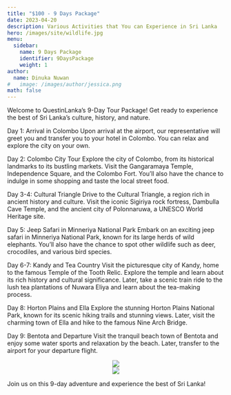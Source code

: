 ```yaml
---
title: "$100 - 9 Days Package"
date: 2023-04-20
description: Various Activities that You can Experience in Sri Lanka
hero: /images/site/wildlife.jpg
menu:
  sidebar:
    name: 9 Days Package
    identifier: 9DaysPackage
    weight: 1
author:
  name: Dinuka Nuwan
#   image: /images/author/jessica.png
math: false
---
```


<style>.images {text-align: center;}</style>

Welcome to QuestinLanka’s 9-Day Tour Package! Get ready to experience the best of Sri Lanka’s culture, history, and nature.

Day 1: Arrival in Colombo Upon arrival at the airport, our representative will greet you and transfer you to your hotel in Colombo. You can relax and explore the city on your own.

Day 2: Colombo City Tour Explore the city of Colombo, from its historical landmarks to its bustling markets. Visit the Gangaramaya Temple, Independence Square, and the Colombo Fort. You’ll also have the chance to indulge in some shopping and taste the local street food.

Day 3-4: Cultural Triangle Drive to the Cultural Triangle, a region rich in ancient history and culture. Visit the iconic Sigiriya rock fortress, Dambulla Cave Temple, and the ancient city of Polonnaruwa, a UNESCO World Heritage site.

Day 5: Jeep Safari in Minneriya National Park Embark on an exciting jeep safari in Minneriya National Park, known for its large herds of wild elephants. You’ll also have the chance to spot other wildlife such as deer, crocodiles, and various bird species.

Day 6-7: Kandy and Tea Country Visit the picturesque city of Kandy, home to the famous Temple of the Tooth Relic. Explore the temple and learn about its rich history and cultural significance. Later, take a scenic train ride to the lush tea plantations of Nuwara Eliya and learn about the tea-making process.

Day 8: Horton Plains and Ella Explore the stunning Horton Plains National Park, known for its scenic hiking trails and stunning views. Later, visit the charming town of Ella and hike to the famous Nine Arch Bridge.

Day 9: Bentota and Departure Visit the tranquil beach town of Bentota and enjoy some water sports and relaxation by the beach. Later, transfer to the airport for your departure flight.

<div class="images"><img src='https://cdn.erlebe.de/wp-content/uploads/sites/46/2022/12/kandy-zahntempel-elefant.jpg'></img></div>
<div class="images"><img src='https://cdn.erlebe.de/wp-content/uploads/sites/46/2022/12/kandy-zahntempel-elefant.jpg'></img></div>

Join us on this 9-day adventure and experience the best of Sri Lanka!